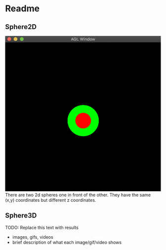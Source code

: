 # Readme

## Sphere2D
![](2d_spheres.png)
There are two 2d spheres one in front of the other. They have the same (x,y) coordinates but different z coordinates. 

## Sphere3D

TODO: Replace this text with results

* images, gifs, videos
* brief description of what each image/gif/video shows
